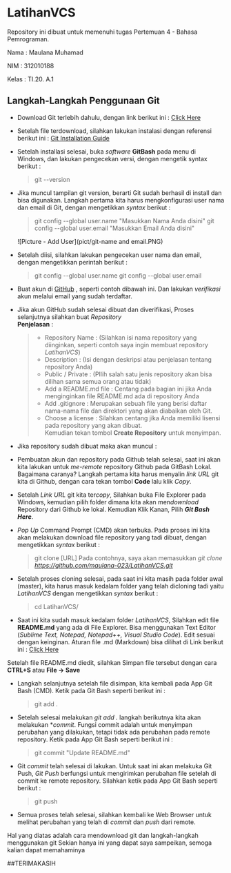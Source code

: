 # LatihanVCS
Repository ini dibuat untuk memenuhi tugas Pertemuan 4 - Bahasa Pemrograman.

Nama    : Maulana Muhamad

NIM     : 312010188

Kelas   : TI.20. A.1

## Langkah-Langkah Penggunaan Git

* Download Git terlebih dahulu, dengan link berikut ini : [Click Here](https://git-scm.com/)

* Setelah file terdownload, silahkan lakukan instalasi dengan referensi berikut ini : [Git Installation Guide](https://git-scm.com/book/en/v2/Getting-Started-Installing-Git)

* Setelah installasi selesai, buka *software* **GitBash** pada menu di Windows, dan lakukan pengecekan versi, dengan mengetik syntax berikut :
    > git --version


* Jika muncul tampilan git version, berarti Git sudah berhasil di install dan bisa digunakan. Langkah pertama kita harus mengkonfigurasi user nama dan email di Git, dengan mengetikkan *syntax* berikut :
    > git config --global user.name "Masukkan Nama Anda disini"<rb>
    > git config --global user.email "Masukkan Email Anda disini"<rb>

    ![Picture - Add User](pict/git-name and email.PNG)

* Setelah diisi, silahkan lakukan pengecekan user nama dan email, dengan mengetikkan perintah berikut :<rb>
    > git config --global user.name<rb>
    > git config --global user.email<rb>
* Buat akun di [GitHub](https://github.com) , seperti contoh dibawah ini. Dan lakukan *verifikasi* akun melalui email yang sudah terdaftar. 

* Jika akun GitHub sudah selesai dibuat dan diverifikasi, Proses selanjutnya silahkan buat *Repository*<br>
**Penjelasan** : <br>
    > * Repository Name : (Silahkan isi nama repository yang diinginkan, seperti contoh saya ingin membuat repository *LatihanVCS*)
    > * Description : (Isi dengan deskripsi atau penjelasan tentang repository Anda)
    > * Public / Private : (PIlih salah satu jenis repository akan bisa dilihan sama semua orang atau tidak)
    > * Add a README.md file : Centang pada bagian ini jika Anda menginginkan file README.md ada di repository Anda
    > * Add .gitignore : Merupakan  sebuah file yang berisi daftar nama-nama file dan direktori yang akan diabaikan oleh Git.
    > * Choose a license : Silahkan centang jika Anda memiliki lisensi pada repository yang akan dibuat.<br>
Kemudian tekan tombol **Create Repository** untuk menyimpan.

* Jika repository sudah dibuat maka akan muncul : 

* Pembuatan akun dan repository pada Github telah selesai, saat ini akan kita lakukan untuk *me-remote* repository Github pada GitBash Lokal. Bagaimana caranya?
Langkah pertama kita harus menyalin *link URL* git kita di Github, dengan cara tekan tombol **Code** lalu klik *Copy*.

* Setelah *Link URL* git kita ter*copy*, Silahkan buka File Explorer pada Windows, kemudian pilih folder dimana kita akan men*download* Repository dari Github ke lokal. Kemudian Klik Kanan, Pilih ***Git Bash Here***.

* *Pop Up* Command Prompt (CMD) akan terbuka. Pada proses ini kita akan melakukan download file repository yang tadi dibuat, dengan mengetikkan *syntax* berikut :
    > git clone [URL]
Pada contohnya, saya akan memasukkan *git clone https://github.com/maulana-023/LatihanVCS.git*

* Setelah proses cloning selesai, pada saat ini kita masih pada folder awal (master), kita harus masuk kedalam folder yang telah dicloning tadi yaitu *LatihanVCS* dengan mengetikkan *syntax* berikut :
    > cd LatihanVCS/

* Saat ini kita sudah masuk kedalam folder *LatihanVCS*, Silahkan edit file **README.md** yang ada di File Explorer. Bisa menggunakan Text Editor (*Sublime Text, Notepad, Notepad++, Visual Studio Code*). Edit sesuai dengan keinginan. Aturan file .md (Markdown) bisa dilihat di Link berikut ini : [Click Here](https://guides.github.com/features/mastering-markdown/)

Setelah file README.md diedit, silahkan Simpan file tersebut dengan cara **CTRL+S** atau **File -> Save**

* Langkah selanjutnya setelah file disimpan, kita kembali pada App Git Bash (CMD). Ketik pada Git Bash seperti berikut ini :
    > git add .

* Setelah selesai melakukan *git add .* langkah berikutnya kita akan melakukan **commit*. Fungsi commit adalah untuk menyimpan perubahan yang dilakukan, tetapi tidak ada perubahan pada remote repository. Ketik pada App Git Bash seperti berikut ini :
    > git commit "Update README.md"

* Git *commit* telah selesai di lakukan. Untuk saat ini akan melakuka Git Push, *Git Push* berfungsi untuk mengirimkan perubahan file setelah di commit ke remote repository. Silahkan ketik pada App Git Bash seperti berikut :
    > git push

* Semua proses telah selesai, silahkan kembali ke Web Browser untuk melihat perubahan yang telah di *commit* dan *push* dari remote. 

Hal yang diatas adalah cara mendownload git dan langkah-langkah menggunakan git
Sekian hanya ini yang dapat saya sampeikan, semoga kalian dapat memahaminya

##TERIMAKASIH
